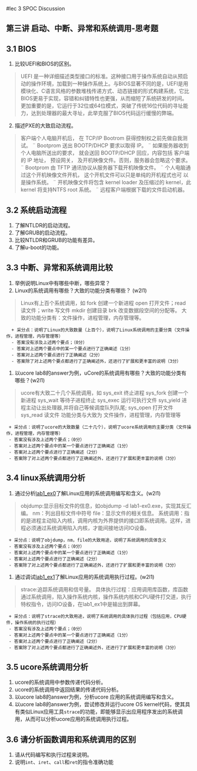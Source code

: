 #lec 3 SPOC Discussion

## 第三讲 启动、中断、异常和系统调用-思考题

## 3.1 BIOS
 1. 比较UEFI和BIOS的区别。  
 >UEFI 是一种详细描述类型接口的标准。这种接口用于操作系统自动从预启动的操作环境，加载到一种操作系统上。与BIOS显著不同的是，UEFI是用模块化、C语言风格的参数堆栈传递方式、动态链接的形式构建系统，它比BIOS更易于实现，容错和纠错特性也更强，从而缩短了系统研发的时间。更加重要的是，它运行于32位或64位模式，突破了传统16位代码的寻址能力，达到处理器的最大寻址，此举克服了BIOS代码运行缓慢的弊端。
 2. 描述PXE的大致启动流程。  
 >客户端个人电脑开机后， 在 TCP/IP Bootrom 获得控制权之前先做自我测试。 ¨ Bootprom 送出 BOOTP/DHCP 要求以取得 IP。 ¨ 如果服务器收到个人电脑所送出的要求， 就会送回 BOOTP/DHCP 回应，内容包括 客户端的 IP 地址， 预设网关， 及开机映像文件。否则，服务器会忽略这个要求。 ¨ Bootprom 由 TFTP 通讯协议从服务器下载开机映像文件。 ¨ 个人电脑通过这个开机映像文件开机， 这个开机文件可以只是单纯的开机程式也可 以是操作系统。 ¨ 开机映像文件将包含 kernel loader 及压缩过的 kernel，此 kernel 将支持NTFS root 系统。 ¨ 远程客户端根据下载的文件启动机器。

## 3.2 系统启动流程
 1. 了解NTLDR的启动流程。
 1. 了解GRUB的启动流程。
 1. 比较NTLDR和GRUB的功能有差异。
 1. 了解u-boot的功能。

## 3.3 中断、异常和系统调用比较
 1. 举例说明Linux中有哪些中断，哪些异常？
 1. Linux的系统调用有哪些？大致的功能分类有哪些？  (w2l1)  
>Linux有上百个系统调用，如
fork 创建一个新进程
open 打开文件；read 读文件；write 写文件
mkdir 创建目录
brk 改变数据段空间的分配等。
大致的功能分类有：文件操作，进程管理，内存管理等。

```
  + 采分点：说明了Linux的大致数量（上百个），说明了Linux系统调用的主要分类（文件操作，进程管理，内存管理等）
  - 答案没有涉及上述两个要点；（0分）
  - 答案对上述两个要点中的某一个要点进行了正确阐述（1分）
  - 答案对上述两个要点进行了正确阐述（2分）
  - 答案除了对上述两个要点都进行了正确阐述外，还进行了扩展和更丰富的说明（3分）
 ```
 
 1. 以ucore lab8的answer为例，uCore的系统调用有哪些？大致的功能分类有哪些？(w2l1)  
 >ucore有大致二十几个系统调用，如
sys_exit 终止进程
sys_fork 创建一个新进程
sys_wait 等待子进程终止
sys_exec 运行可执行文件
sys_yield 进程主动让出处理器,并将自己等候调度队列队尾;
sys_open 打开文件
sys_read 读文件
功能分类与大致为 文件操作，进程管理，内存管理等
 ```
  + 采分点：说明了ucore的大致数量（二十几个），说明了ucore系统调用的主要分类（文件操作，进程管理，内存管理等）
  - 答案没有涉及上述两个要点；（0分）
  - 答案对上述两个要点中的某一个要点进行了正确阐述（1分）
  - 答案对上述两个要点进行了正确阐述（2分）
  - 答案除了对上述两个要点都进行了正确阐述外，还进行了扩展和更丰富的说明（3分）
 ```
 
## 3.4 linux系统调用分析
 1. 通过分析[lab1_ex0](https://github.com/chyyuu/ucore_lab/blob/master/related_info/lab1/lab1-ex0.md)了解Linux应用的系统调用编写和含义。(w2l1)
   
>objdump:显示目标文件的信息，如objdump -d lab1-ex0.exe，实现其反汇编。
nm：列出目标文件中符号
file：显示文件的相关信息。
系统调用：指的是进程主动陷入内核，调用内核为外界提供的接口即系统调用。这样，进程必须通过系统调用陷入内核，才能间接地访问IO设备。
 ```
  + 采分点：说明了objdump，nm，file的大致用途，说明了系统调用的具体含义
  - 答案没有涉及上述两个要点；（0分）
  - 答案对上述两个要点中的某一个要点进行了正确阐述（1分）
  - 答案对上述两个要点进行了正确阐述（2分）
  - 答案除了对上述两个要点都进行了正确阐述外，还进行了扩展和更丰富的说明（3分）
 
 ```
 
 1. 通过调试[lab1_ex1](https://github.com/chyyuu/ucore_lab/blob/master/related_info/lab1/lab1-ex1.md)了解Linux应用的系统调用执行过程。(w2l1)
   
>strace:追踪系统调用和信号量。
>具体执行过程：应用调用库函数，库函数通过系统调用，陷入操作系统内核，操作系统内核和CPU硬件打交道，执行特权指令，访问IO设备，在lab1_ex1中是输出到屏幕。
 ```
  + 采分点：说明了strace的大致用途，说明了系统调用的具体执行过程（包括应用，CPU硬件，操作系统的执行过程）
  - 答案没有涉及上述两个要点；（0分）
  - 答案对上述两个要点中的某一个要点进行了正确阐述（1分）
  - 答案对上述两个要点进行了正确阐述（2分）
  - 答案除了对上述两个要点都进行了正确阐述外，还进行了扩展和更丰富的说明（3分）
 ```
 
## 3.5 ucore系统调用分析
 1. ucore的系统调用中参数传递代码分析。
 1. ucore的系统调用中返回结果的传递代码分析。
 1. 以ucore lab8的answer为例，分析ucore 应用的系统调用编写和含义。
 1. 以ucore lab8的answer为例，尝试修改并运行ucore OS kernel代码，使其具有类似Linux应用工具`strace`的功能，即能够显示出应用程序发出的系统调用，从而可以分析ucore应用的系统调用执行过程。
 
## 3.6 请分析函数调用和系统调用的区别
 1. 请从代码编写和执行过程来说明。
   1. 说明`int`、`iret`、`call`和`ret`的指令准确功能
 

